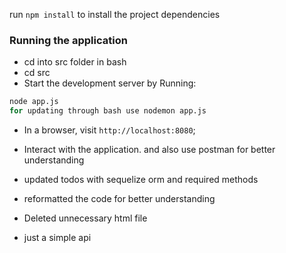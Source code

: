 run `npm install` to install the project dependencies

### Running the application
- cd into src folder in bash 
- cd src
- Start the development server by Running:

```bash
node app.js
for updating through bash use nodemon app.js 
```

- In a browser, visit `http://localhost:8080`;

- Interact with the application. and also use postman for better understanding

- updated todos with sequelize orm and required methods 
- reformatted the code for better understanding 
- Deleted unnecessary html file 
- just a simple api 